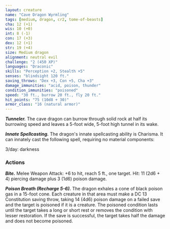 ```yaml
---
layout: creature
name: "Cave Dragon Wyrmling"
tags: [medium, dragon, cr2, tome-of-beasts]
cha: 12 (+1)
wis: 10 (+0)
int: 8 (-1)
con: 17 (+3)
dex: 12 (+1)
str: 19 (+4)
size: Medium dragon
alignment: neutral evil
challenge: "2 (450 XP)"
languages: "Draconic"
skills: "Perception +2, Stealth +5"
senses: "blindsight 120 ft."
saving_throws: "Dex +3, Con +5, Cha +3"
damage_immunities: "acid, poison, thunder"
condition_immunities: "poisoned"
speed: "30 ft., burrow 20 ft., fly 20 ft."
hit_points: "75 (10d8 + 30)"
armor_class: "16 (natural armor)"
---
```


***Tunneler.*** The cave dragon can burrow through solid rock at half its burrowing speed and leaves a 5-foot wide, 5-foot high tunnel in its wake.

***Innate Spellcasting.*** The dragon's innate spellcasting ability is Charisma. It can innately cast the following spell, requiring no material components:

3/day: darkness

### Actions

***Bite.*** Melee Weapon Attack: +6 to hit, reach 5 ft., one target. Hit: 11 (2d6 + 4) piercing damage plus 3 (1d6) poison damage.

***Poison Breath (Recharge 5-6).*** The dragon exhales a cone of black poison gas in a 15-foot cone. Each creature in that area must make a DC 13 Constitution saving throw, taking 14 (4d6) poison damage on a failed save and the target is poisoned if it is a creature. The poisoned condition lasts until the target takes a long or short rest or removes the condition with lesser restoration. If the save is successful, the target takes half the damage and does not become poisoned.

